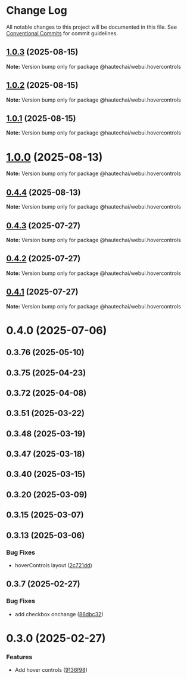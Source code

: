 # Change Log

All notable changes to this project will be documented in this file.
See [Conventional Commits](https://conventionalcommits.org) for commit guidelines.

## [1.0.3](https://github.com/HautechAI/webui/compare/@hautechai/webui.hovercontrols@1.0.2...@hautechai/webui.hovercontrols@1.0.3) (2025-08-15)

**Note:** Version bump only for package @hautechai/webui.hovercontrols

## [1.0.2](https://github.com/HautechAI/webui/compare/@hautechai/webui.hovercontrols@1.0.1...@hautechai/webui.hovercontrols@1.0.2) (2025-08-15)

**Note:** Version bump only for package @hautechai/webui.hovercontrols

## [1.0.1](https://github.com/HautechAI/webui/compare/@hautechai/webui.hovercontrols@1.0.0...@hautechai/webui.hovercontrols@1.0.1) (2025-08-15)

**Note:** Version bump only for package @hautechai/webui.hovercontrols

# [1.0.0](https://github.com/HautechAI/webui/compare/@hautechai/webui.hovercontrols@0.4.4...@hautechai/webui.hovercontrols@1.0.0) (2025-08-13)

**Note:** Version bump only for package @hautechai/webui.hovercontrols

## [0.4.4](https://github.com/HautechAI/webui/compare/@hautechai/webui.hovercontrols@0.4.3...@hautechai/webui.hovercontrols@0.4.4) (2025-08-13)

**Note:** Version bump only for package @hautechai/webui.hovercontrols

## [0.4.3](https://github.com/HautechAI/webui/compare/@hautechai/webui.hovercontrols@0.4.2...@hautechai/webui.hovercontrols@0.4.3) (2025-07-27)

**Note:** Version bump only for package @hautechai/webui.hovercontrols

## [0.4.2](https://github.com/HautechAI/webui/compare/@hautechai/webui.hovercontrols@0.4.1...@hautechai/webui.hovercontrols@0.4.2) (2025-07-27)

**Note:** Version bump only for package @hautechai/webui.hovercontrols

## [0.4.1](https://github.com/HautechAI/webui/compare/@hautechai/webui.hovercontrols@0.4.0...@hautechai/webui.hovercontrols@0.4.1) (2025-07-27)

**Note:** Version bump only for package @hautechai/webui.hovercontrols

# 0.4.0 (2025-07-06)

## 0.3.76 (2025-05-10)

## 0.3.75 (2025-04-23)

## 0.3.72 (2025-04-08)

## 0.3.51 (2025-03-22)

## 0.3.48 (2025-03-19)

## 0.3.47 (2025-03-18)

## 0.3.40 (2025-03-15)

## 0.3.20 (2025-03-09)

## 0.3.15 (2025-03-07)

## 0.3.13 (2025-03-06)

### Bug Fixes

- hoverControls layout ([2c721dd](https://github.com/HautechAI/webui/commit/2c721dd55a0e89158602e90812a1bc73ba015170))

## 0.3.7 (2025-02-27)

### Bug Fixes

- add checkbox onchange ([86dbc32](https://github.com/HautechAI/webui/commit/86dbc326f7653b29aeabc7fb95d4c2005c228e7e))

# 0.3.0 (2025-02-27)

### Features

- Add hover controls ([9136f98](https://github.com/HautechAI/webui/commit/9136f9835a141c02ffe5223983cb15de09d5fd7d))

